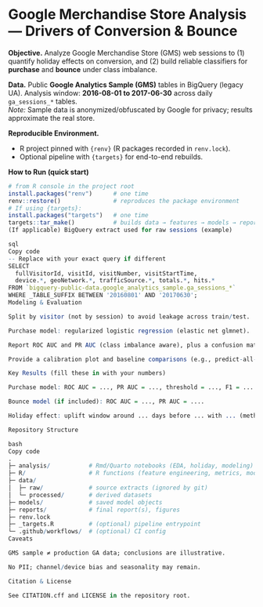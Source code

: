 # Google Merchandise Store Analysis — Drivers of Conversion & Bounce

**Objective.** Analyze Google Merchandise Store (GMS) web sessions to (1) quantify holiday effects on conversion, and (2) build reliable classifiers for **purchase** and **bounce** under class imbalance.

**Data.** Public **Google Analytics Sample (GMS)** tables in BigQuery (legacy UA). Analysis window: **2016-08-01 to 2017-06-30** across daily `ga_sessions_*` tables.  
*Note:* Sample data is anonymized/obfuscated by Google for privacy; results approximate the real store.

**Reproducible Environment.**
- R project pinned with `{renv}` (R packages recorded in `renv.lock`).
- Optional pipeline with `{targets}` for end-to-end rebuilds.

**How to Run (quick start)**
```r
# from R console in the project root
install.packages("renv")      # one time
renv::restore()               # reproduces the package environment
# If using {targets}:
install.packages("targets")   # one time
targets::tar_make()           # builds data → features → models → report
(If applicable) BigQuery extract used for raw sessions (example)

sql
Copy code
-- Replace with your exact query if different
SELECT
  fullVisitorId, visitId, visitNumber, visitStartTime,
  device.*, geoNetwork.*, trafficSource.*, totals.*, hits.*
FROM `bigquery-public-data.google_analytics_sample.ga_sessions_*`
WHERE _TABLE_SUFFIX BETWEEN '20160801' AND '20170630';
Modeling & Evaluation

Split by visitor (not by session) to avoid leakage across train/test.

Purchase model: regularized logistic regression (elastic net glmnet).

Report ROC AUC and PR AUC (class imbalance aware), plus a confusion matrix at a stated threshold (chosen on validation by F1 or Youden’s J). Avoid accuracy as a headline metric.

Provide a calibration plot and baseline comparisons (e.g., predict-all-negative).

Key Results (fill these in with your numbers)

Purchase model: ROC AUC = ..., PR AUC = ..., threshold = ..., F1 = ....

Bounce model (if included): ROC AUC = ..., PR AUC = ....

Holiday effect: uplift window around ... days before ... with ... (method: distributed-lag / event-study).

Repository Structure

bash
Copy code
.
├─ analysis/           # Rmd/Quarto notebooks (EDA, holiday, modeling)
├─ R/                  # R functions (feature engineering, metrics, modeling)
├─ data/
│  ├─ raw/             # source extracts (ignored by git)
│  └─ processed/       # derived datasets
├─ models/             # saved model objects
├─ reports/            # final report(s), figures
├─ renv.lock
├─ _targets.R          # (optional) pipeline entrypoint
└─ .github/workflows/  # (optional) CI config
Caveats

GMS sample ≠ production GA data; conclusions are illustrative.

No PII; channel/device bias and seasonality may remain.

Citation & License

See CITATION.cff and LICENSE in the repository root.
